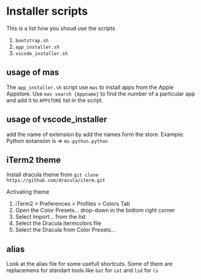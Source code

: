 # Installer scripts

This is a list how you shoud use the scripts
1. `bootstrap.sh`
2. `app_installer.sh`
3. `vscode_installer.sh`





## usage of mas
The `app_installer.sh` script use `mas` to install apps from the Apple Appstore. 
Use `mas search {Appname}` to find the number of a particular app and add it to `APPSTORE` list in the script.

## usage of vscode_installer
add the name of extension by add the names form the store.
Example: 
Python extansion is => `ms-python.python`

## iTerm2 theme 
Install dracula theme from 
`git clone https://github.com/dracula/iterm.git`

Activating theme
1. iTerm2 > Preferences > Profiles > Colors Tab
2. Open the Color Presets... drop-down in the bottom right corner
3. Select Import... from the list
4. Select the Dracula.itermcolors file
5. Select the Dracula from Color Presets...

## alias
Look at the alias file for some usefull shortcuts.
Some of them are replacemens for standart tools like `bat` for `cat` and `lsd` for `ls`